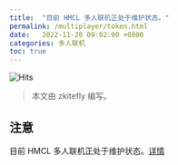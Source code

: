 ```yaml
---
title:  "目前 HMCL 多人联机正处于维护状态。"
permalink: /multiplayer/token.html
date:   2022-11-20 09:02:00 +0800
categories: 多人联机
toc: true
---
```


![Hits](https://hits.zkitefly.eu.org/?tag=https%3A%2F%2Fdocs.hmcl.net%2Fmultiplayer%2Ftoken.html)

> 本文由 zkitefly 编写。

## 注意

目前 HMCL 多人联机正处于维护状态。[详情](https://hmcl.huangyuhui.net/api/redirect/multiplayer-migrate)

